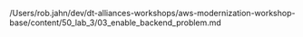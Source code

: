 /Users/rob.jahn/dev/dt-alliances-workshops/aws-modernization-workshop-base/content/50_lab_3/03_enable_backend_problem.md
